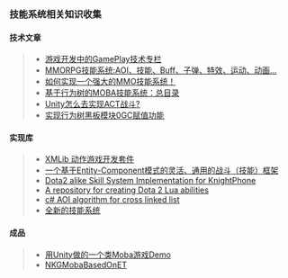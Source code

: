 ### 技能系统相关知识收集  

#### 技术文章  
>* [游戏开发中的GamePlay技术专栏](https://www.zhihu.com/column/c_1253986063259426816)  
>* [MMORPG技能系统:AOI、技能、Buff、子弹、特效、运动、动画...](https://mp.weixin.qq.com/s/XsIdVsOukU5HFku4dMuYZQ)  
>* [如何实现一个强大的MMO技能系统！](https://mp.weixin.qq.com/s/2Tha5RWFKSw6-nLSUj1CGg)  
>* [基于行为树的MOBA技能系统：总目录](https://www.lfzxb.top/nkgmoba-totaltabs/)  
>* [Unity怎么去实现ACT战斗?](https://mp.weixin.qq.com/s/MHPMqEl7cebUrSzz9HCLig)  
>* [实现行为树黑板模块0GC赋值功能](https://zhuanlan.zhihu.com/p/205410980)  

#### 实现库  
>* [XMLib 动作游戏开发套件](https://github.com/XINCGer/Unity3DTraining/blob/master/AboutSkill/XMLib.md)  
>* [一个基于Entity-Component模式的灵活、通用的战斗（技能）框架](https://github.com/m969/EGamePlay)  
>* [Dota2 alike Skill System Implementation for KnightPhone](https://github.com/KrazyL/SkillSystem-3)  
>* [A repository for creating Dota 2 Lua abilities](https://github.com/Elfansoer/dota-2-lua-abilities)  
>* [c# AOI algorithm for cross linked list](https://github.com/qq362946/AOI)  
>* [全新的技能系统](https://github.com/dreamanlan/CSharpGameFramework/blob/master/Doc/SkillDsl.txt)  

#### 成品  
>* [用Unity做的一个类Moba游戏Demo](https://github.com/swordjoinmagic/MoBaDemo)  
>* [NKGMobaBasedOnET](https://gitee.com/NKG_admin/NKGMobaBasedOnET)  
